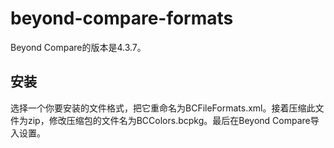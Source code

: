 # beyond-compare-formats

Beyond Compare的版本是4.3.7。

## 安装

选择一个你要安装的文件格式，把它重命名为BCFileFormats.xml。接着压缩此文件为zip，修改压缩包的文件名为BCColors.bcpkg。最后在Beyond Compare导入设置。
